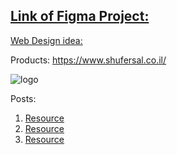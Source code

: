 ## [Link of Figma Project: ](https://www.figma.com/file/1hgjgOFWYRD8Enw0yLUbA8/MaKStore?type=design&node-id=0%3A1&mode=design&t=mYvqoKhqdekR0YqH-1)


[Web Design idea: ](https://www.countrylifevitamins.com/)

Products: 
https://www.shufersal.co.il/

![logo](https://upload.wikimedia.org/wikipedia/he/f/f0/ShufersalLogo.svg)

Posts:

1. [Resource](https://danone.strauss-group.com/yogurtrecipes/muesli-wonder/)
2. [Resource](https://danone.strauss-group.com/recipes/%d7%98%d7%95%d7%a4%d7%99%d7%a0%d7%92-%d7%a4%d7%99%d7%95%d7%96%d7%9f/)
3. [Resource](https://danone.strauss-group.com/4-%d7%a1%d7%99%d7%91%d7%95%d7%aa-%d7%9c%d7%a7%d7%97%d7%aa-%d7%90%d7%99%d7%aa%d7%9a-%d7%93%d7%a0%d7%95%d7%a0%d7%94-%d7%a4%d7%a8%d7%95-%d7%91%d7%93%d7%a8%d7%9a-%d7%9c%d7%90%d7%99%d7%9e%d7%95%d7%9f-2/)
